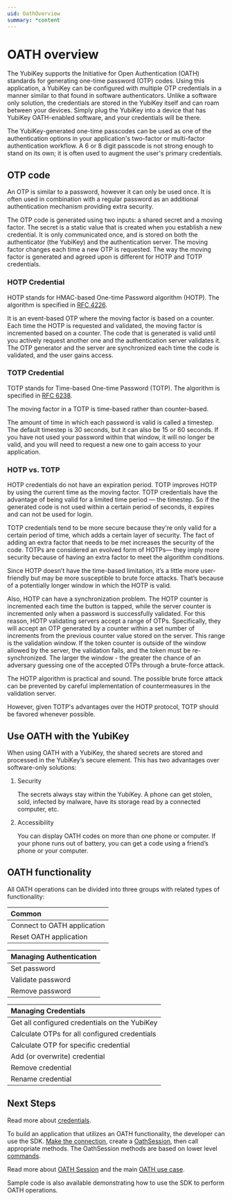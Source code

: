 ```yaml
---
uid: OathOverview
summary: *content
---
```


<!-- Copyright 2021 Yubico AB

Licensed under the Apache License, Version 2.0 (the "License");
you may not use this file except in compliance with the License.
You may obtain a copy of the License at

    http://www.apache.org/licenses/LICENSE-2.0

Unless required by applicable law or agreed to in writing, software
distributed under the License is distributed on an "AS IS" BASIS,
WITHOUT WARRANTIES OR CONDITIONS OF ANY KIND, either express or implied.
See the License for the specific language governing permissions and
limitations under the License. -->

# OATH overview

The YubiKey supports the Initiative for Open Authentication (OATH) standards for generating one-time password (OTP) codes. Using this application, a YubiKey can be configured with multiple OTP credentials in a manner similar to that found in software authenticators. Unlike a software only solution, the credentials are stored in the YubiKey itself and can roam between your devices. Simply plug the YubiKey into a device that has YubiKey OATH-enabled software, and your credentials will be there.

The YubiKey-generated one-time passcodes can be used as one of the authentication options in your application's two-factor or multi-factor authentication workflow. A 6 or 8 digit passcode is not strong enough to stand on its own; it is often used to augment the user's primary credentials.

## OTP code

An OTP is similar to a password, however it can only be used once. It is often used in combination with a regular password as an additional authentication mechanism providing extra security.

The OTP code is generated using two inputs: a shared secret and a moving factor. The secret is a static value that is created when you establish a new credential. It is only communicated once, and is stored on both the authenticator (the YubiKey) and the authentication server. The moving factor changes each time a new OTP is requested. The way the moving factor is generated and agreed upon is different for HOTP and TOTP credentials.

### HOTP Credential

HOTP stands for HMAC-based One-time Password algorithm (HOTP). The algorithm is specified in [RFC 4226](https://datatracker.ietf.org/doc/html/rfc4226). 

It is an event-based OTP where the moving factor is based on a counter. Each time the HOTP is requested and validated, the moving factor is incremented based on a counter. The code that is generated is valid until you actively request another one and the authentication server validates it. The OTP generator and the server are synchronized each time the code is validated, and the user gains access.

### TOTP Credential

TOTP stands for Time-based One-time Password (TOTP). The algorithm is specified in [RFC 6238](https://datatracker.ietf.org/doc/html/rfc6238).

The moving factor in a TOTP is time-based rather than counter-based.

The amount of time in which each password is valid is called a timestep. The default timestep is 30 seconds, but it can also be 15 or 60 seconds. If you have not used your password within that window, it will no longer be valid, and you will need to request a new one to gain access to your application.

### HOTP vs. TOTP

HOTP credentials do not have an expiration period. TOTP improves HOTP by using the current time as the moving factor. TOTP credentials have the advantage of being valid for a limited time period — the timestep. So if the generated code is not used within a certain period of seconds, it expires and can not be used for login.

TOTP credentials tend to be more secure because they're only valid for a certain period of time, which adds a certain layer of security. The fact of adding an extra factor that needs to be met increases the security of the code. TOTPs are considered an evolved form of HOTPs— they imply more security because of having an extra factor to meet the algorithm conditions.

Since HOTP doesn’t have the time-based limitation, it’s a little more user-friendly but may be more susceptible to brute force attacks. That’s because of a potentially longer window in which the HOTP is valid.

Also, HOTP can have a synchronization problem. The HOTP counter is incremented each time the button is tapped, while the server counter is incremented only when a password is successfully validated. For this reason, HOTP validating servers accept a range of OTPs. Specifically, they will accept an OTP generated by a counter within a set number of increments from the previous counter value stored on the server. This range is the validation window. If the token counter is outside of the window allowed by the server, the validation fails, and the token must be re-synchronized. The larger the window - the greater the chance of an adversary guessing one of the accepted OTPs through a brute-force attack.

The HOTP algorithm is practical and sound. The possible brute force attack can be prevented by careful implementation of countermeasures in the validation server.

However, given TOTP's advantages over the HOTP protocol, TOTP should be favored whenever possible.

## Use OATH with the YubiKey

When using OATH with a YubiKey, the shared secrets are stored and processed in the YubiKey’s secure element. This has two advantages over software-only solutions:


1. Security

    The secrets always stay within the YubiKey. A phone can get stolen, sold, infected by malware, have its storage read by a connected computer, etc.

2. Accessibility

     You can display OATH codes on more than one phone or computer. If your phone runs out of battery, you can get a code using a friend’s phone or your computer.

## OATH functionality

All OATH operations can be divided into three groups with related types of functionality:

| Common |
| :--- |
| Connect to OATH application |
| Reset OATH application |

| Managing Authentication |
| :--- |
| Set password |
| Validate password |
| Remove password |

| Managing Credentials |
| :--- |
| Get all configured credentials on the YubiKey |
| Calculate OTPs for all configured credentials |
| Calculate OTP for specific credential |
| Add (or overwrite) credential |
| Remove credential |
| Rename credential |

## Next Steps

Read more about [credentials](./oath-credentials.md).

To build an application that utilizes an OATH functionality, the developer can use the SDK. [Make the connection](../sdk-programming-guide/making-a-connection.md), create a
[OathSession](xref:Yubico.YubiKey.Oath.OathSession), then call appropriate methods. The OathSession methods are based on lower level [commands](./oath-commands.md).

Read more about [OATH Session](./oath-session.md) and the main [OATH use case](./oath-use-case.md).

Sample code is also available demonstrating how to use the SDK to perform OATH operations.
